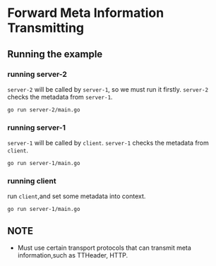 # Forward Meta Information Transmitting

## Running the example

### running server-2

`server-2` will be called by `server-1`, so we must run it firstly.
`server-2` checks the metadata from `server-1`.

```
go run server-2/main.go
```

### running server-1

`server-1` will be called by `client`.
`server-1` checks the metadata from `client`.

```
go run server-1/main.go
```

### running client

run `client`,and set some metadata into context.

```
go run server-1/main.go
```

## NOTE

- Must use certain transport protocols that can transmit meta information,such as TTHeader, HTTP.